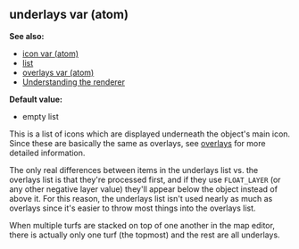 ## underlays var (atom)
**See also:**
*   [icon var (atom)](/ref/atom/var/icon.md) 
*   [list](/ref/list.md) 
*   [overlays var (atom)](/ref/atom/var/overlays.md) 
*   [Understanding the renderer](/ref/%7Bnotes%7D/renderer.md) 
<!-- -->
**Default value:**
*   empty list


This is a list of icons which are displayed underneath the
object\'s main icon. Since these are basically the same as overlays, see
[overlays](/ref/atom/var/overlays.md) for more detailed information.


The only real differences between items in the underlays list
vs. the overlays list is that they\'re processed first, and if they use
`FLOAT_LAYER` (or any other negative layer value) they\'ll appear below
the object instead of above it. For this reason, the underlays list
isn\'t used nearly as much as overlays since it\'s easier to throw most
things into the overlays list. 

When multiple turfs are stacked
on top of one another in the map editor, there is actually only one turf
(the topmost) and the rest are all underlays.